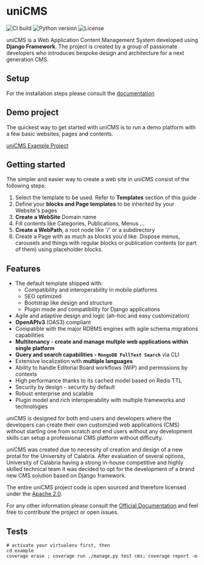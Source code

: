 # uniCMS

![CI build](https://travis-ci.org/UniversitaDellaCalabria/uniCMS.svg?branch=master)
![Python version](https://img.shields.io/badge/license-Apache%202-blue.svg)
![License](https://img.shields.io/badge/python-3.5%20%7C%203.6%20%7C%203.7%203.8%203.9-blue.svg)

uniCMS is a Web Application Content Management System developed using  **Django Framework**. 
The project is created by a group of passionate developers who introduces bespoke 
design and architecture for a next generation CMS.


Setup
-----

For the installation steps please consult the 
[documentation](https://unicms.readthedocs.io/en/main/contents/setup.html#prepare-environment-and-install-requirements)


Demo project
------------

The quickest way to get started with uniCMS is to run a demo platform with a few basic websites, pages and contents.

[uniCMS Example Project](https://github.com/UniversitaDellaCalabria/uniCMS/tree/main/example)


Getting started
---------------

The simpler and easier way to create a web site in uniCMS consist of the following steps:

1. Select the template to be used. Refer to **Templates** section of this guide 
2. Define your **blocks and Page templates** to be inherited by your Website's pages
3. **Create a WebSite** Domain name
4. Fill contents like Categories, Publications, Menus ...
5. **Create a WebPath**, a root node like '/' or a subdirectory
6. Create a Page with as much as blocks you'd like.
   Dispose menus, carousels and things with regular blocks or publication contents (or part of them) using placeholder blocks.


Features
--------

- The default template shipped with:
    - Compatibility and interoperability in mobile platforms
    - SEO optimized
    - Bootstrap like design and structure
    - Plugin mode and compatibility for Django applications
- Agile and adaptive design and logic (ah-hoc and easy customization)
- **OpenAPIv3** (OAS3) compliant
- Compatible with the major RDBMS engines with agile schema migrations capabilities
- **Multitenancy - create and manage multple web applications within single platform** 
- **Query and search capabilities - `MongoDB FullText Search`** via CLI
- Extensive localization with **multiple languages**
- Ability to handle Editorial Board workflows (WiP) and permissions by contexts
- High performance thanks to its cached model based on Redis TTL
- Security by design - security by default
- Robust enterprise and scalable
- Plugin model and rich interoperability with multiple frameworks and technologies

uniCMS is designed for both end users and developers where the developers can create their 
own customzied web applications (CMS) without starting one from scratch and end users 
without any development skills can setup a professional CMS platform without difficulty.

uniCMS was created due to necessity of creation and design of a new protal for the 
University of Calabria. After evaluation of several options, University of Calabria 
having a strong in-house competitive and highly skilled technical team it was decided 
to opt for the development of a brand new CMS solution based on Django framework. 

The entire uniCMS project code is open sourced and therefore licensed under 
the [Apache 2.0](https://en.wikipedia.org/wiki/Apache_License).


For any other information please consult the 
[Official Documentation](https://unicms.readthedocs.io/) and feel free 
to contribute the project or open issues.


Tests
-----

````
# activate your virtualenv first, then
cd example
coverage erase ; coverage run ./manage.py test cms; coverage report -m
````

